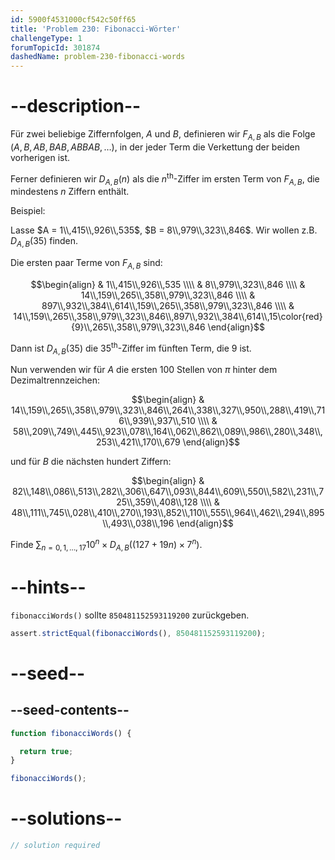 ```yaml
---
id: 5900f4531000cf542c50ff65
title: 'Problem 230: Fibonacci-Wörter'
challengeType: 1
forumTopicId: 301874
dashedName: problem-230-fibonacci-words
---
```


# --description--

Für zwei beliebige Ziffernfolgen, $A$ und $B$, definieren wir $F_{A,B}$ als die Folge ($A, B, AB, BAB, ABBAB, \ldots$), in der jeder Term die Verkettung der beiden vorherigen ist.

Ferner definieren wir $D_{A,B}(n)$ als die $n^{\text{th}}$-Ziffer im ersten Term von $F_{A,B}$, die mindestens $n$ Ziffern enthält.

Beispiel:

Lasse $A = 1\\,415\\,926\\,535$, $B = 8\\,979\\,323\\,846$. Wir wollen z.B. $D_{A,B}(35)$ finden.

Die ersten paar Terme von $F_{A,B}$ sind:

$$\begin{align}   & 1\\,415\\,926\\,535 \\\\
  & 8\\,979\\,323\\,846 \\\\   & 14\\,159\\,265\\,358\\,979\\,323\\,846 \\\\
  & 897\\,932\\,384\\,614\\,159\\,265\\,358\\,979\\,323\\,846 \\\\ & 14\\,159\\,265\\,358\\,979\\,323\\,846\\,897\\,932\\,384\\,614\\,15\color{red}{9}\\,265\\,358\\,979\\,323\\,846 \end{align}$$

Dann ist $D_{A,B}(35)$ die ${35}^{\text{th}}$-Ziffer im fünften Term, die 9 ist.

Nun verwenden wir für $A$ die ersten 100 Stellen von $π$ hinter dem Dezimaltrennzeichen:

$$\begin{align}   & 14\\,159\\,265\\,358\\,979\\,323\\,846\\,264\\,338\\,327\\,950\\,288\\,419\\,716\\,939\\,937\\,510 \\\\
  & 58\\,209\\,749\\,445\\,923\\,078\\,164\\,062\\,862\\,089\\,986\\,280\\,348\\,253\\,421\\,170\\,679 \end{align}$$

und für $B$ die nächsten hundert Ziffern:

$$\begin{align}   & 82\\,148\\,086\\,513\\,282\\,306\\,647\\,093\\,844\\,609\\,550\\,582\\,231\\,725\\,359\\,408\\,128 \\\\
  & 48\\,111\\,745\\,028\\,410\\,270\\,193\\,852\\,110\\,555\\,964\\,462\\,294\\,895\\,493\\,038\\,196 \end{align}$$

Finde $\sum_{n = 0, 1, \ldots, 17} {10}^n × D_{A,B}((127 + 19n) × 7^n)$.

# --hints--

`fibonacciWords()` sollte `850481152593119200` zurückgeben.

```js
assert.strictEqual(fibonacciWords(), 850481152593119200);
```

# --seed--

## --seed-contents--

```js
function fibonacciWords() {

  return true;
}

fibonacciWords();
```

# --solutions--

```js
// solution required
```
